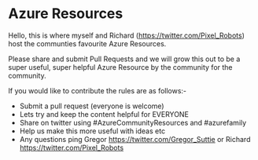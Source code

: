 # Azure Resources

Hello, this is where myself and Richard (https://twitter.com/Pixel_Robots) host the communties favourite Azure Resources.

Please share and submit Pull Requests and we will grow this out to be a super useful, super helpful Azure Resource by
the community for the community.

If you would like to contribute the rules are as follows:-

* Submit a pull request (everyone is welcome)
* Lets try and keep the content helpful for EVERYONE
* Share on twitter using #AzureCommunityResources and #azurefamily
* Help us make this more useful with ideas etc 
* Any questions ping Gregor https://twitter.com/Gregor_Suttie or Richard https://twitter.com/Pixel_Robots
